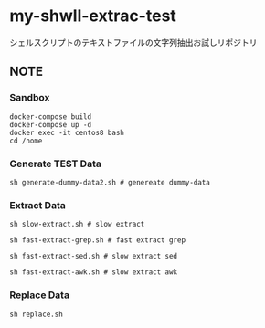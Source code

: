 # my-shwll-extrac-test
シェルスクリプトのテキストファイルの文字列抽出お試しリポジトリ

## NOTE

### Sandbox

```
docker-compose build
docker-compose up -d
docker exec -it centos8 bash
cd /home
```

### Generate TEST Data
```
sh generate-dummy-data2.sh # genereate dummy-data
```

### Extract Data
```
sh slow-extract.sh # slow extract

sh fast-extract-grep.sh # fast extract grep

sh fast-extract-sed.sh # slow extract sed

sh fast-extract-awk.sh # slow extract awk

```

### Replace Data
```
sh replace.sh
```
